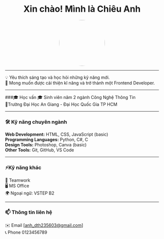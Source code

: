 <h1 align="center">Xin chào! Mình là Chiêu Anh</h1>
<p align="center">
  <img src="https://avatars.githubusercontent.com/u/225698610?v=4" width="150" style="border-radius: 50%;"/>
</p>

---

💡 Yêu thích sáng tạo và học hỏi những kỹ năng mới. <br>
📍 Mong muốn được cải thiện kĩ năng và trở thành một Frontend Developer.<br>

---

###🎓 Học vấn
🎓 Sinh viên năm 2 ngành Công Nghệ Thông Tin <br>
📍Trường Đại Học An Giang - Đại Học Quốc Gia TP HCM <br>

---

### 🛠 Kỹ năng chuyên ngành
**Web Development:** HTML, CSS, JavaScript (basic) <br>
**Programming Languages:** Python, C#, C <br>
**Design Tools:** Photoshop, Canva (basic) <br>
**Other Tools:** Git, GitHub, VS Code <br>

---

### ⚡Kỹ năng khác
👯 Teamwork <br>
🖥️ MS Office <br>
🌍 Ngoại ngữ: VSTEP B2 <br>

---

### 📫 Thông tin liên hệ
✉️ Email [anh_dth235603@gmail.com] <br>
📞 Phone 0123456789 
